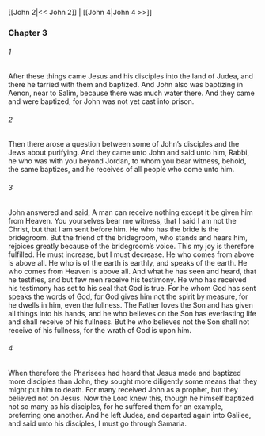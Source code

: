 [[John 2|<< John 2]]  |  [[John 4|John 4 >>]]

### Chapter 3
###### 1
After these things came Jesus and his disciples into the land of Judea, and there he tarried with them and baptized. And John also was baptizing in Aenon, near to Salim, because there was much water there. And they came and were baptized, for John was not yet cast into prison.

###### 2
Then there arose a question between some of John’s disciples and the Jews about purifying. And they came unto John and said unto him, Rabbi, he who was with you beyond Jordan, to whom you bear witness, behold, the same baptizes, and he receives of all people who come unto him.

###### 3
John answered and said, A man can receive nothing except it be given him from Heaven. You yourselves bear me witness, that I said I am not the Christ, but that I am sent before him. He who has the bride is the bridegroom. But the friend of the bridegroom, who stands and hears him, rejoices greatly because of the bridegroom’s voice. This my joy is therefore fulfilled. He must increase, but I must decrease. He who comes from above is above all. He who is of the earth is earthly, and speaks of the earth. He who comes from Heaven is above all. And what he has seen and heard, that he testifies, and but few men receive his testimony. He who has received his testimony has set to his seal that God is true. For he whom God has sent speaks the words of God, for God gives him not the spirit by measure, for he dwells in him, even the fullness. The Father loves the Son and has given all things into his hands, and he who believes on the Son has everlasting life and shall receive of his fullness. But he who believes not the Son shall not receive of his fullness, for the wrath of God is upon him.

###### 4
When therefore the Pharisees had heard that Jesus made and baptized more disciples than John, they sought more diligently some means that they might put him to death. For many received John as a prophet, but they believed not on Jesus. Now the Lord knew this, though he himself baptized not so many as his disciples, for he suffered them for an example, preferring one another. And he left Judea, and departed again into Galilee, and said unto his disciples, I must go through Samaria.